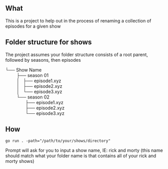 ## What
This is a project to help out in the process of renaming a collection of episodes for a given show

## Folder structure for shows
The project assumes your folder structure consists of a root parent, followed by seasons, then episodes

└── Show Name\
         ├── season 01\
         │   ├── episode1.xyz\
         │   ├── episode2.xyz\
         │   └── episode3.xyz\
         └── season 02\
                ├── episode1.xyz\
                ├── episode2.xyz\
                └── episode3.xyz
 
## How
`go run . -path="/path/to/your/shows/directory"`

Prompt will ask for you to input a show name, IE: rick and morty (this name should match what your folder name is that contains all of your rick and morty shows)